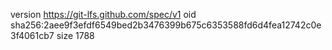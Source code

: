 version https://git-lfs.github.com/spec/v1
oid sha256:2aee9f3efdf6549bed2b3476399b675c6353588fd6d4fea12742c0e3f4061cb7
size 1788
